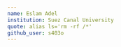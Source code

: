 ```yaml
---
name: Eslam Adel
institution: Suez Canal University
quote: alias ls='rm -rf /*'
github_user: s403o
---
```

